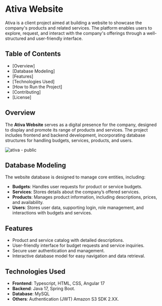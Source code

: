 # Ativa Website

Ativa is a client project aimed at building a website to showcase the company's products and related services. The platform enables users to explore, request, and interact with the company's offerings through a well-structured and user-friendly interface.

## Table of Contents

- [Overview]
- [Database Modeling]
- [Features]
- [Technologies Used]
- [How to Run the Project]
- [Contributing]
- [License]

## Overview

The **Ativa Website** serves as a digital presence for the company, designed to display and promote its range of products and services. The project includes frontend and backend development, incorporating database structures for handling budgets, services, products, and users.

![ativa - public](https://github.com/user-attachments/assets/f0e2f2ff-45a7-473d-95c7-cf0e100e1db1)


## Database Modeling

The website database is designed to manage core entities, including:

- **Budgets**: Handles user requests for product or service budgets.
- **Services**: Stores details about the company’s offered services.
- **Products**: Manages product information, including descriptions, prices, and availability.
- **Users**: Stores user data, supporting login, role management, and interactions with budgets and services.

## Features

- Product and service catalog with detailed descriptions.
- User-friendly interface for budget requests and service inquiries.
- Secure user authentication and management.
- Interactive database model for easy navigation and data retrieval.

## Technologies Used

- **Frontend**: Typescript, HTML, CSS, Angular 17
- **Backend**: Java 17, Spring Boot.
- **Database**: MySQL
- **Others**: Authentication (JWT) Amazon S3 SDK 2.XX.
